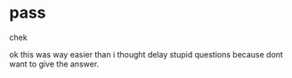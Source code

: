 # pass
chek

ok this was way easier than i thought
delay stupid questions because 
dont want to give the answer.


